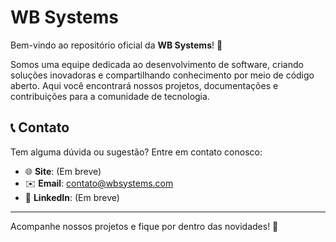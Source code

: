 # WB Systems

Bem-vindo ao repositório oficial da **WB Systems**! 🚀

Somos uma equipe dedicada ao desenvolvimento de software, criando soluções inovadoras e compartilhando conhecimento por meio de código aberto. Aqui você encontrará nossos projetos, documentações e contribuições para a comunidade de tecnologia.

## 📞 Contato

Tem alguma dúvida ou sugestão? Entre em contato conosco:

- 🌐 **Site**: (Em breve)
- ✉️ **Email**: contato@wbsystems.com
- 💼 **LinkedIn**: (Em breve)

---

Acompanhe nossos projetos e fique por dentro das novidades! 🚀

